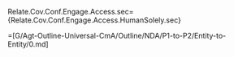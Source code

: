 Relate.Cov.Conf.Engage.Access.sec={Relate.Cov.Conf.Engage.Access.HumanSolely.sec}

=[G/Agt-Outline-Universal-CmA/Outline/NDA/P1-to-P2/Entity-to-Entity/0.md]
